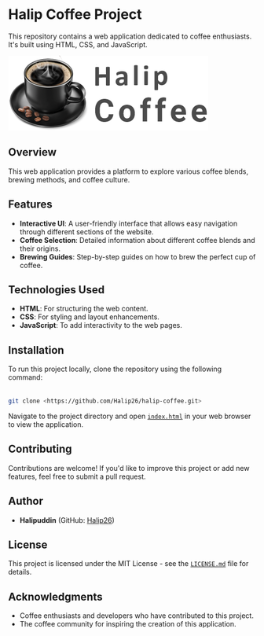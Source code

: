 # Halip Coffee Project

This repository contains a web application dedicated to coffee enthusiasts. It's built using HTML, CSS, and JavaScript.

![Halip Coffe](assets/logo.png)

## Overview

This web application provides a platform to explore various coffee blends, brewing methods, and coffee culture.

## Features

- **Interactive UI**: A user-friendly interface that allows easy navigation through different sections of the website.
- **Coffee Selection**: Detailed information about different coffee blends and their origins.
- **Brewing Guides**: Step-by-step guides on how to brew the perfect cup of coffee.

## Technologies Used

- **HTML**: For structuring the web content.
- **CSS**: For styling and layout enhancements.
- **JavaScript**: To add interactivity to the web pages.

## Installation

To run this project locally, clone the repository using the following command:

```bash

git clone <https://github.com/Halip26/halip-coffee.git>

```

Navigate to the project directory and open [`index.html`](index.html) in your web browser to view the application.

## Contributing

Contributions are welcome! If you'd like to improve this project or add new features, feel free to submit a pull request.

## Author

- **Halipuddin** (GitHub: [Halip26](https://github.com/Halip26))

## License

This project is licensed under the MIT License - see the [`LICENSE.md`](LICENSE.md) file for details.

## Acknowledgments

- Coffee enthusiasts and developers who have contributed to this project.
- The coffee community for inspiring the creation of this application.
